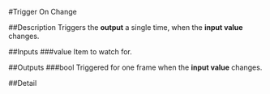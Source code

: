 #Trigger On Change

##Description
Triggers the **output** a single time, when the **input value** changes.

##Inputs
###value
Item to watch for.

##Outputs
###bool
Triggered for one frame when the **input value** changes.

##Detail

